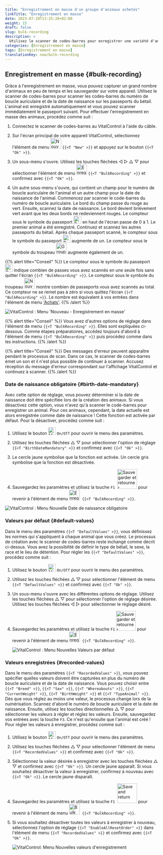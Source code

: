 ```yaml
---
title: "Enregistrement en masse d'un groupe d'animaux achetés"
linkTitle: "Enregistrement en masse"
date: 2023-07-28T13:25:28+02:00
weight: 15
draft: false
slug: bulk-recording
description: >
  Utilisez le scanner de codes-barres pour enregistrer une variété d'animaux.
categories: [Enregistrement en masse]
tags: [Enregistrement en masse]
translationKey: new/bulk-recording
---
```

## Enregistrement en masse {#bulk-recording}

Grâce à l'enregistrement en masse, vous pouvez capturer un grand nombre d'animaux en peu de temps et les sauvegarder sur votre appareil. Utilisez le scanner de codes-barres pour scanner les codes-barres du numéro de boucle auriculaire et de la date de naissance sur les passeports du bétail. L'animal est enregistré automatiquement et vous pouvez scanner immédiatement le passeport suivant. Pour effectuer l'enregistrement en masse des animaux, procédez comme suit :

1. Connectez le scanner de codes-barres au VitalControl à l'aide du câble.

2. Sur l'écran principal de votre appareil VitalControl, sélectionnez l'élément de menu <img src="/icons/main/new-animal.svg" width="35" align="bottom" alt="Nouvel animal" /> `{{<T "New" >}}` et appuyez sur le bouton `{{<T "Ok" >}}`.

3. Un sous-menu s'ouvre. Utilisez les touches fléchées ◁ ▷ △ ▽ pour sélectionner l'élément de menu <img src="/icons/main/barcode-scan.svg" width="35" align="bottom" alt="Enregistrement en masse" /> `{{<T "BulkRecording" >}}` et confirmez avec `{{<T "Ok" >}}`.

4. Un autre sous-menu s'ouvre, qui contient un champ pour le numéro de boucle auriculaire de l'animal et un autre champ pour la date de naissance de l'animal. Commencez par scanner le code-barres du numéro de boucle auriculaire. Le bord du champ passe du rouge au vert. Ensuite, scannez la date de naissance. Le bord devient brièvement vert avant que les deux bords ne redeviennent rouges. Le compteur sous le symbole du passeport <img src="/icons/header/animal-passports.svg" width="25" align="bottom" alt="Passeports animaux" title="Passeports animaux" /> en haut de l'écran passe de 0 à 1. Le premier animal a été enregistré. Continuez et scannez les autres passeports du bétail. Après chaque passeport scanné, le compteur sous le symbole du passeport <img src="/icons/header/animal-passports.svg" width="25" align="bottom" alt="Passeports animaux" title="Passeports animaux" /> augmente de un. Le compteur sous le symbole du troupeau <img src="/icons/header/group.svg" width="35" align="bottom" alt="Groupe d'animaux"  title="Groupe d'animaux" /> augmente également de un.

{{% alert title="Conseil" %}}
Le compteur sous le symbole du passeport <img src="/icons/header/animal-passports.svg" width="25" align="bottom" alt="Passeports animaliers" title="Passeports animaliers" /> indique combien de passes vous avez scannés en une seule fois sans quitter l'écran `{{<T "BulkRecording" >}}`. Le compteur sous le symbole du troupeau <img src="/icons/header/group.svg" width="35" align="bottom" alt="Nouvel animal" /> montre combien de passeports vous avez scannés au total. Ce compteur ne se remet pas à zéro si vous quittez l'écran `{{<T "BulkRecording" >}}`. Le nombre est équivalent à vos entrées dans l'élément de menu ['Achats'](../new-on-farm/purchased-animals/).
{{% /alert %}}

   ![VitalControl : Menu 'Nouveau - Enregistrement en masse'](../images/bulk-recording.png "Enregistrement en masse")

{{% alert title="Conseil" %}}
Vous avez d'autres options de réglage dans l'élément de menu `{{<T "BulkRecording" >}}`. Elles sont expliquées ci-dessous. Comme étapes préparatoires, accédez toujours d'abord à l'élément de menu `{{<T "BulkRecording" >}}` puis procédez comme dans les instructions.
{{% /alert %}}

{{% alert title="Conseil" %}}
Des messages d'erreur peuvent apparaître pendant le processus de scan. Dans ce cas, le scanner de codes-barres émet un son et il n'est plus possible de continuer à scanner. Accusez réception du message d'erreur correspondant sur l'affichage VitalControl et continuez à scanner.
{{% /alert %}}

### Date de naissance obligatoire {#birth-date-mandatory}

Avec cette option de réglage, vous pouvez déterminer si la date de naissance doit être spécifiée lors de la création des animaux. Si vous désactivez cette option, vous n'avez qu'à scanner le code-barres pour enregistrer un animal. Pour ces animaux, cependant, la date actuelle est alors enregistrée comme date de naissance ! Cette fonction est activée par défaut. Pour la désactiver, procédez comme suit :

1. Utilisez le bouton <img src="/icons/gear.svg" width="25" align="bottom" alt="Menu des paramètres" /> `On/Off` pour ouvrir le menu des paramètres.

2. Utilisez les touches fléchées △ ▽ pour sélectionner l'option de réglage `{{<T "BirthDateMandatory" >}}` et confirmez avec `{{<T "Ok" >}}`.

3. Le cercle jaune symbolise que la fonction est activée. Un cercle gris symbolise que la fonction est désactivée.

4. Sauvegardez les paramètres et utilisez la touche `F1` &nbsp;<img src="/icons/footer/save_exit.svg" width="65" align="bottom" alt="Sauvegarder et retourner" /> pour revenir à l'élément de menu <img src="/icons/main/barcode-scan.svg" width="35" align="bottom" alt="Enregistrement en masse" />&nbsp; `{{<T "BulkRecording" >}}`.

![VitalControl : Menu Nouvelle Date de naissance obligatoire](../images/birthdate.png "Date de naissance obligatoire")

### Valeurs par défaut {#default-values}

Dans le menu des paramètres `{{<T "DefaultValues" >}}`, vous définissez les normes qui s'appliquent à chaque animal que vous créez. Le processus de création avec le scanner de codes-barres reste inchangé comme décrit ci-dessus. Vous avez la possibilité de définir le type de bétail, le sexe, la race et le lieu de détention. Pour régler les `{{<T "DefaultValues" >}}`, procédez comme suit :

1. Utilisez le bouton <img src="/icons/gear.svg" width="25" align="bottom" alt="Menu des paramètres" /> `On/Off` pour ouvrir le menu des paramètres.

2. Utilisez les touches fléchées △ ▽ pour sélectionner l'élément de menu `{{<T "DefaultValues" >}}` et confirmez avec `{{<T "Ok" >}}`.

3. Un sous-menu s'ouvre avec les différentes options de réglage. Utilisez les touches fléchées △ ▽ pour sélectionner l'option de réglage désirée. Utilisez les touches fléchées ◁ ▷ pour sélectionner le réglage désiré.

4. Sauvegardez les paramètres et utilisez la touche `F1`&nbsp;<img src="/icons/footer/save_exit.svg" width="65" align="bottom" alt="Sauvegarder et retourner" /> pour revenir à l'élément de menu <img src="/icons/main/barcode-scan.svg" width="35" align="bottom" alt="Enregistrement en masse" />&nbsp; `{{<T "BulkRecording" >}}`.

   ![VitalControl : Menu Nouvelles Valeurs par défaut](../images/defaultvalues.png "Valeurs par défaut")

### Valeurs enregistrées {#recorded-values}

Dans le menu des paramètres `{{<T "RecordedValues" >}}`, vous pouvez spécifier quelles valeurs doivent être capturées en plus du numéro de boucle auriculaire et de la date de naissance. Vous pouvez choisir entre `{{<T "Breed" >}}`, `{{<T "Sex" >}}`, `{{<T "Whereabouts" >}}`, `{{<T "CurrentWeight" >}}`, `{{<T "BirthWeight" >}}` et `{{<T "TypeAnimal" >}}`. Dès que vous réglez au moins une valeur, le processus change lors de la numérisation. Scannez d'abord le numéro de boucle auriculaire et la date de naissance. Ensuite, utilisez les touches directionnelles △ ▽ pour sélectionner les valeurs à régler et réglez les valeurs. Ensuite, sauvegardez vos entrées avec la touche `F3`. Ce n'est qu'ensuite que l'animal est créé ! Pour régler les valeurs à enregistrer, procédez comme suit :

1. Utilisez le bouton <img src="/icons/gear.svg" width="25" align="bottom" alt="Menu des paramètres" /> `On/Off` pour ouvrir le menu des paramètres.

2. Utilisez les touches fléchées △ ▽ pour sélectionner l'élément de menu `{{<T "RecordedValues" >}}` et confirmez avec `{{<T "Ok" >}}`.

3. Sélectionnez la valeur désirée à enregistrer avec les touches fléchées △ ▽ et confirmez avec `{{<T "Ok" >}}`. Un cercle jaune apparaît. Si vous souhaitez désactiver la valeur à enregistrer, confirmez à nouveau avec `{{<T "Ok" >}}`. Le cercle jaune disparaît.

4. Sauvegardez les paramètres et utilisez la touche `F1` &nbsp;<img src="/icons/footer/save_exit.svg" width="65" align="bottom" alt="Save and return" /> pour revenir à l'élément de menu <img src="/icons/main/barcode-scan.svg" width="35" align="bottom" alt="Bulk recording" />&nbsp; `{{<T "BulkRecording" >}}`.

5. Si vous souhaitez désactiver toutes les valeurs à enregistrer à nouveau, sélectionnez l'option de réglage `{{<T "EnableAllResetOrder" >}}` dans l'élément de menu `{{<T "RecordedValues" >}}` et confirmez avec `{{<T "Ok" >}}`.

   ![VitalControl: Menu Nouvelles valeurs d'enregistrement](../images/recordvalues.png "Enregistrer les valeurs")
